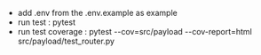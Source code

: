 - add .env from the .env.example as example
- run test : pytest
- run test coverage : pytest --cov=src/payload --cov-report=html src/payload/test_router.py